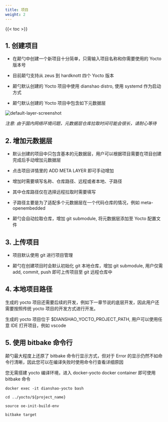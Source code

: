 ```yaml
---
title: 项目
weight: 2
---
```


{{< toc >}}

## 1. 创建项目

- 在颠勺中创建一个新项目十分简单，只需输入项目名称和你需要使用的 Yocto 版本号

- 目前颠勺支持从 zeus 到 hardknott 四个 Yocto 版本
- 颠勺默认创建的 Yocto 项目中使用 dianshao distro, 使用 systemd 作为启动方式 

- 颠勺默认创建的 Yocto 项目中包含如下元数据层

![default-layer-screenshot](/dianshao-docs/images/default_layer.png)

*注意: 由于国内网络环境问题，元数据层仓库拉取时间可能会很长，请耐心等待*

## 2. 增加元数据层

- 默认创建的项目中只包含基本的元数据层，用户可以根据项目需要在项目创建完成后手动增加元数据层
  
- 点击项目详情里的 ADD META LAYER 即可手动增加
- 增加时需要填写名称、仓库路径、远程或者本地、子路径
- 其中仓库路径仅在选择远程拉取时需要填写
- 子路径主要是为了适配多个元数据层在一个代码仓库的情况，例如 meta-openembedded
- 颠勺会自动拉取仓库，增加 git submodule, 将元数据层添加至 Yocto 配置文件

## 3. 上传项目

- 项目默认使用 git 进行项目管理
  
- 颠勺在创建项目时会默认初始化 git 本地仓库，增加 git submodule, 用户仅需 add, commit, push 即可上传项目至 git 远程仓库中

## 4. 本地项目路径

生成的 yocto 项目还需要后续的开发，例如下一章节说的底层开发，因此用户还需要按照传统 yocto 项目的开发方式进行开发。

生成的 yocto 项目位于 $DIANSHAO_YOCTO_PROJECT_PATH, 用户可以使用任意 IDE 打开项目，例如 vscode

## 5. 使用 bitbake 命令行

颠勺最大程度上还原了 bitbake 命令行显示方式，但对于 Error 的显示仍然不如命令行清晰，因此您可以在编译失败时使用命令行查看详细原因

您无需搭建 yocto 编译环境，进入 docker-yocto docker container 即可使用 bitbake 命令

```
docker exec -it dianshao-yocto bash

cd ../yocto/${project_name}

source oe-init-build-env

bitbake target
```